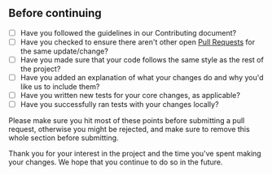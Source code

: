 ## Before continuing

* [ ] Have you followed the guidelines in our Contributing document?
* [ ] Have you checked to ensure there aren't other open [Pull Requests](../../pulls) for the same update/change?
* [ ] Have you made sure that your code follows the same style as the rest of the project?
* [ ] Have you added an explanation of what your changes do and why you'd like us to include them?
* [ ] Have you written new tests for your core changes, as applicable?
* [ ] Have you successfully ran tests with your changes locally?

Please make sure you hit most of these points before submitting a pull request, otherwise you might be rejected, and make sure to remove this whole section before submitting.

Thank you for your interest in the project and the time you've spent making your changes. We hope that you continue to do so in the future.
